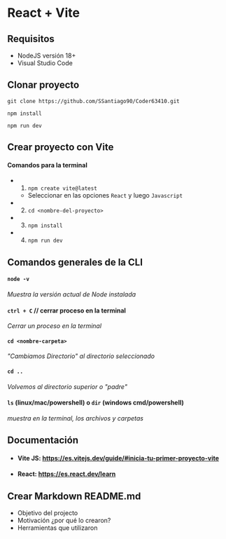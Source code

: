 # React + Vite

## Requisitos

- NodeJS versión 18+
- Visual Studio Code

## Clonar proyecto

`git clone https://github.com/SSantiago90/Coder63410.git`

`npm install`

`npm run dev`

## Crear proyecto con Vite

#### Comandos para la terminal

- 1. `npm create vite@latest`
  - Seleccionar en las opciones `React` y luego `Javascript`
- 2. `cd <nombre-del-proyecto>`
- 3. `npm install`
- 4. `npm run dev`

## Comandos generales de la CLI

#### `node -v`

_Muestra la versión actual de Node instalada_

#### `ctrl + C` // cerrar proceso en la terminal

_Cerrar un proceso en la terminal_

#### `cd <nombre-carpeta>`

_"Cambiamos Directorio" al directorio seleccionado_

#### `cd ..`

_Volvemos al directorio superior o "padre"_

#### `ls` (linux/mac/powershell) o `dir` (windows cmd/powershell)

_muestra en la terminal, los archivos y carpetas_

## Documentación

- #### Vite JS: https://es.vitejs.dev/guide/#inicia-tu-primer-proyecto-vite
- #### React: https://es.react.dev/learn

## Crear Markdown README.md

- Objetivo del projecto
- Motivación ¿por qué lo crearon?
- Herramientas que utilizaron
